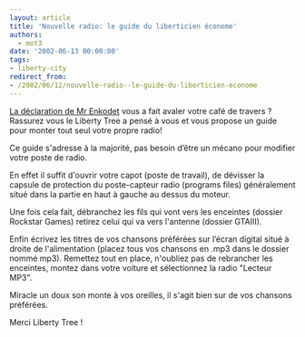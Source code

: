 ```yaml
---
layout: article
title: 'Nouvelle radio: le guide du liberticien économe'
authors:
  - mot3
date: '2002-06-13 00:00:00'
tags:
- liberty-city
redirect_from:
- /2002/06/12/nouvelle-radio--le-guide-du-liberticien-econome
---
```


[La déclaration de Mr Enkodet](/2002/06/12/une-nouvelle-radio-sur-les-ondes-fm-de-liberty-city-/) vous a fait avaler votre café de travers ? Rassurez vous le Liberty Tree a pensé à vous et vous propose un guide pour monter tout seul votre propre radio!

Ce guide s'adresse à la majorité, pas besoin d’être un mécano pour modifier votre poste de radio.

En effet il suffit d'ouvrir votre capot (poste de travail), de dévisser la capsule de protection du poste-capteur radio (programs files) généralement situé dans la partie en haut à gauche au dessus du moteur.

Une fois cela fait, débranchez les fils qui vont vers les enceintes (dossier Rockstar Games) retirez celui qui va vers l'antenne (dossier GTAIII).

Enfin écrivez les titres de vos chansons préférées sur l’écran digital situé à droite de l'alimentation (placez tous vos chansons en .mp3 dans le dossier nommé mp3). Remettez tout en place, n'oubliez pas de rebrancher les enceintes, montez dans votre voiture et sélectionnez la radio "Lecteur MP3".

Miracle un doux son monte à vos oreilles, il s'agit bien sur de vos chansons préférées.

Merci Liberty Tree !